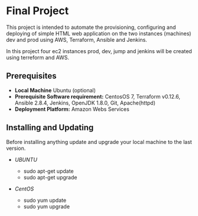 # Final Project
This project is intended to automate the provisioning, configuring and deploying of simple HTML web application on the two instances (machines) dev and prod using AWS, Terraform, Ansible and Jenkins.

In this project four ec2 instances prod, dev, jump and jenkins will be created using terreform and AWS.

## Prerequisites
* __Local Machine__ Ubuntu (optional)
* __Prerequisite Software requirement:__ CentosOS 7, Terraform v0.12.6, Ansible 2.8.4, Jenkins, OpenJDK 1.8.0, Git, Apache(httpd)
* __Deployment Platform:__ Amazon Webs Services

## Installing and Updating 
Before installing anything update and upgrade your local machine to the last version.
 
 * _UBUNTU_
   * sudo apt-get update
   * sudo apt-get upgrade
  
 * _CentOS_
   * sudo yum update
   * sudo yum upgrade
